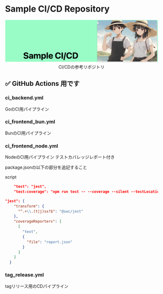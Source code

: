 # Sample CI/CD Repository

<img src="./doc/image.png">
<div align="center">CI/CDの参考リポジトリ</div>

## ✅ GitHub Actions 用です

### ci_backend.yml

GoのCI用パイプライン

### ci_frontend_bun.yml

BunのCI用パイプライン

### ci_frontend_node.yml

NodeのCI用パイプライン
テストカバレッジレポート付き

package.jsonの以下の部分を追記すること

script
```json
    "test": "jest",
    "test:coverage": "npm run test -- --coverage --silent --testLocationInResults --ci --json --outputFile=\"report.json\""
```


```json
"jest": {
    "transform": {
      "^.+\\.(t|j)sx?$": "@swc/jest"
    },
    "coverageReporters": [
      [
        "text",
        {
          "file": "report.json"
        }
      ]
    ]
  }
```

### tag_release.yml

tagリリース用のCDパイプライン
